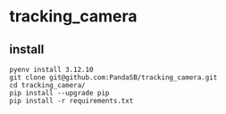 # tracking_camera

## install
```
pyenv install 3.12.10
git clone git@github.com:PandaSB/tracking_camera.git
cd tracking_camera/
pip install --upgrade pip
pip install -r requirements.txt 
```

